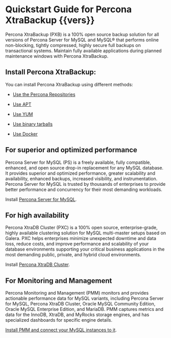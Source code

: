 # Quickstart Guide for Percona XtraBackup {{vers}}

Percona XtraBackup (PXB) is a 100% open source backup solution for all versions of Percona Server for MySQL and MySQL® that performs online non-blocking, tightly compressed, highly secure full backups on transactional systems. Maintain fully available applications during planned maintenance windows with Percona XtraBackup.

## Install Percona XtraBackup:

You can install Percona XtraBackup using different methods:

* [Use the Percona Repositories](installation.md)

* [Use APT](apt-repo.md)

* [Use YUM](yum-repo.md)

* [Use binary tarballs](binary-tarball.md)

* [Use Docker](docker.md)

## For superior and optimized performance

Percona Server for MySQL (PS) is a freely available, fully compatible, enhanced, and open source drop-in replacement for any MySQL database. It provides superior and optimized performance, greater scalability and availability, enhanced backups, increased visibility, and instrumentation. Percona Server for MySQL is trusted by thousands of enterprises to provide better performance and concurrency for their most demanding workloads.

Install [Percona Server for MySQL].

## For high availability

Percona XtraDB Cluster (PXC) is a 100% open source, enterprise-grade, highly available clustering solution for MySQL multi-master setups based on Galera. PXC helps enterprises minimize unexpected downtime and data loss, reduce costs, and improve performance and scalability of your database environments supporting your critical business applications in the most demanding public, private, and hybrid cloud environments. 

Install [Percona XtraDB Cluster].

## For Monitoring and Management

Percona Monitoring and Management (PMM) monitors and provides actionable performance data for MySQL variants, including Percona Server for MySQL, Percona XtraDB Cluster, Oracle MySQL Community Edition, Oracle MySQL Enterprise Edition, and MariaDB. PMM captures metrics and data for the InnoDB, XtraDB, and MyRocks storage engines, and has specialized dashboards for specific engine details.

[Install PMM and connect your MySQL instances to it](https://docs.percona.com/percona-monitoring-and-management/get-started/index.html).

[Percona Server for MySQL]: https://docs.percona.com/percona-server/innovation-release/installation.html
[Percona XtraDB Cluster]: https://docs.percona.com/percona-xtradb-cluster/8.0/install/index.html